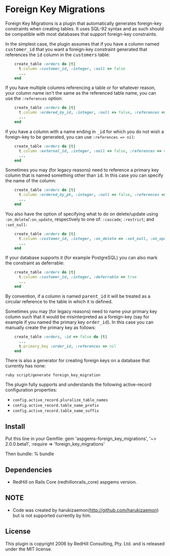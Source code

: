 Foreign Key Migrations
======================

Foreign Key Migrations is a plugin that automatically generates foreign-key
constraints when creating tables. It uses SQL-92 syntax and as such should be
compatible with most databases that support foreign-key constraints.

In the simplest case, the plugin assumes that if you have a column named
<tt>customer_id</tt> that you want a foreign-key constraint generated that references
the <tt>id</tt> column in the <tt>customers</tt> table:

```ruby
    create_table :orders do |t|
      t.column :customer_id, :integer, :null => false
      ...
    end
```

If you have multiple columns referencing a table or for whatever reason, your
column name isn't the same as the referenced table name, you can use the
`:references` option:

```ruby
    create_table :orders do |t|
      t.column :ordered_by_id, :integer, :null => false, :references => :customers
      ...
    end
```

If you have a column with a name ending in <tt>_id</tt> for which you do not wish a
foreign-key to be generated, you can use `:references => nil`:

```ruby
    create_table :orders do |t|
      t.column :external_id, :integer, :null => false, :references => nil
      ...
    end
```

Sometimes you may (for legacy reasons) need to reference a primary key column that is
named something other than <tt>id</tt>. In this case you can specify the name of the column:

```ruby
    create_table :orders do |t|
      t.column :ordered_by_pk, :integer, :null => false, :references => [:customers, :pk]
      ...
    end
```

You also have the option of specifying what to do on delete/update using
`:on_delete`/`:on_update`, respectively to one of:
`:cascade`; `:restrict`; and `:set_null`:

```ruby
    create_table :orders do |t|
      t.column :customer_id, :integer, :on_delete => :set_null, :on_update => :cascade
      ...
    end
```

If your database supports it (for example PostgreSQL) you can also mark the constraint as deferrable:

```ruby
    create_table :orders do |t|
      t.column :customer_id, :integer, :deferrable => true
      ...
    end
```

By convention, if a column is named <tt>parent_id</tt> it will be treated as a circular reference to
the table in which it is defined.

Sometimes you may (for legacy reasons) need to name your primary key column such that it
would be misinterpreted as a foreign-key (say for example if you named the primary key
<tt>order_id</tt>). In this case you can manually create the primary key as follows:

```ruby
    create_table :orders, :id => false do |t|
      ...
      t.primary_key :order_id, :references => nil
    end
```

There is also a generator for creating foreign keys on a database that currently has none:

    ruby script/generate foreign_key_migration

The plugin fully supports and understands the following active-record
configuration properties:

* `config.active_record.pluralize_table_names`
* `config.active_record.table_name_prefix`
* `config.active_record.table_name_suffix`

Install
-------

Put this line in your Gemfile:
  gem 'aspgems-foreign_key_migrations', '~> 2.0.0.beta1', :require => 'foreign_key_migrations'

Then bundle:
  % bundle

Dependencies
------------

* RedHill on Rails Core (redhillonrails_core) aspgems version.

NOTE
----

* Code was created by harukizaemon(http://github.com/harukizaemon) but is not supported currently by him.

License
-------

This plugin is copyright 2006 by RedHill Consulting, Pty. Ltd. and is released
under the MIT license.
